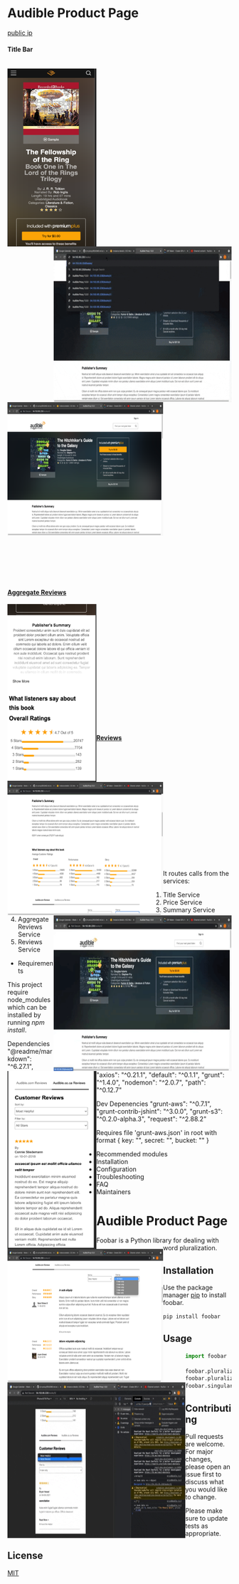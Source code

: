 # Audible Product Page

[public ip](http://ec2-54-153-95-228.us-west-1.compute.amazonaws.com/books/2/)



#### Title Bar
<br />
<a href="url"><img src="Pictures_and_Gifs/phoneTitleBar.png" align="left" height="400px" width="200px">

<a href="url"><img src="Pictures_and_Gifs/TitleBarGif.gif" align="right" float="right" height="350px" width="400px">

<a href="url"><img src="Pictures_and_Gifs/DeskTopTitle.png" align="center" height="300px" width="350px">

<br /> <br /><br /><br /><br />

#### Aggregate Reviews
<a href="url"><img src="Pictures_and_Gifs/aggregateReviewsPhoneView.png" align="left" height="400px" width="200px">

<a href="url"><img src="Pictures_and_Gifs/desktopAggregateReviewsAndSumary.png" align="left" height="300px" width="350px">

<a href="url"><img src="Pictures_and_Gifs/aggregateReviewsDesktop.gif" align="right" height="350px" width="400px">


<br /> <br /><br /><br /><br /><br /><br /><br /><br /><br /><br /><br /><br /><br /><br /><br />


#### Reviews

<a href="url"><img src="Pictures_and_Gifs/reviewsWithHeader.png" align="left" height="400px" width="200px"></a>

<a href="url"><img src="Pictures_and_Gifs/ReviewsDesktop.png" align="left" height="300px" width="350px"></a>

<a href="url"><img src="Pictures_and_Gifs/mediaReviews.gif" align="left" height="350px" width="400px"></a>




<br /><br /><br /><br /><br /><br /><br /><br /><br /><br /><br /><br /><br /><br /><br />


It routes calls from the services:
1. Title Service
1. Price Service
1. Summary Service
1. Aggregate Reviews Service
1. Reviews Service

* Requirements

This project require node_modules which can be installed by running *npm install*.

Dependencies
    "@readme/markdown": "^6.27.1",
    "axios": "^0.21.1",
    "default": "^0.1.1",
    "grunt": "^1.4.0",
    "nodemon": "^2.0.7",
    "path": "^0.12.7"

Dev Depenencies
    "grunt-aws": "^0.7.1",
    "grunt-contrib-jshint": "^3.0.0",
    "grunt-s3": "^0.2.0-alpha.3",
    "request": "^2.88.2"

Requires file 'grunt-aws.json' in root with format
{
  key: "<aws key>",
  secret: "<secret aws key>",
  bucket: "<name of s3 bucket>"
}


* Recommended modules
* Installation
* Configuration
* Troubleshooting
* FAQ
* Maintainers


# Audible Product Page

Foobar is a Python library for dealing with word pluralization.

## Installation

Use the package manager [pip](https://pip.pypa.io/en/stable/) to install foobar.

```bash
pip install foobar
```

## Usage

```python
import foobar

foobar.pluralize('word') # returns 'words'
foobar.pluralize('goose') # returns 'geese'
foobar.singularize('phenomena') # returns 'phenomenon'
```

## Contributing
Pull requests are welcome. For major changes, please open an issue first to discuss what you would like to change.

Please make sure to update tests as appropriate.

## License
[MIT](https://choosealicense.com/licenses/mit/)